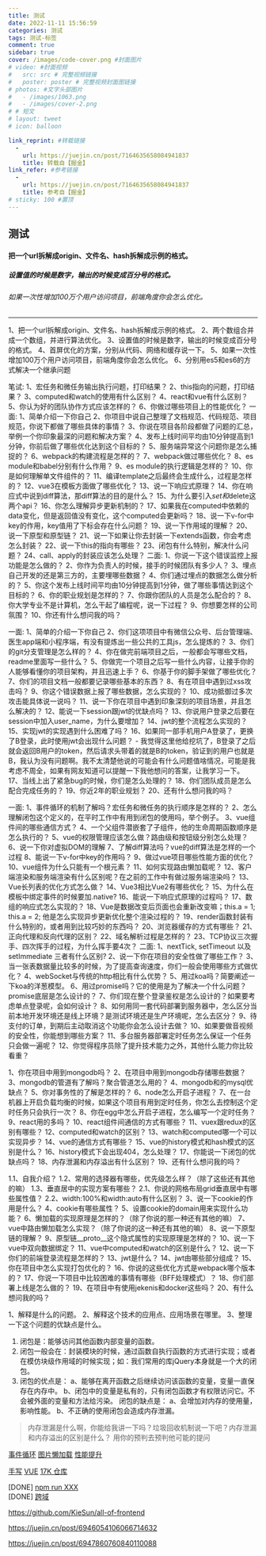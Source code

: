 ```yaml
---
title: 测试
date: 2022-11-11 15:56:59
categories: 测试
tags: 测试-标签
comment: true
sidebar: true
cover: /images/code-cover.png #封面图片
# video: #封面视频
#   src: src # 完整视频链接
#   poster: poster # 完整视频封面图链接
# photos: #文字头部图片
#   - /images/1063.png
#   - /images/cover-2.png
# # 短文
# layout: tweet
# icon: balloon

link_reprint: #转载链接
  -
    url: https://juejin.cn/post/7164635658084941837
    title: 转载自【掘金】
link_refer: #参考链接
  -
    url: https://juejin.cn/post/7164635658084941837
    title: 参考自【掘金】
# sticky: 100 #置顶
---
```


## 测试

#### 把一个url拆解成origin、文件名、hash拆解成示例的格式。
##### 设置值的时候是数字，输出的时候变成百分号的格式。
###### 如果一次性增加100万个用户访问项目，前端角度你会怎么优化。
---
<!--more-->

1、把一个url拆解成origin、文件名、hash拆解成示例的格式。
2、两个数组合并成一个数组，并进行算法优化。
3、设置值的时候是数字，输出的时候变成百分号的格式。
4、首屏优化的方案，分别从代码、网络和缓存说一下。
5、如果一次性增加100万个用户访问项目，前端角度你会怎么优化。
6、分别用es5和es6的方式解决一个继承问题

笔试:
  1、宏任务和微任务输出执行问题，打印结果？
  2、this指向的问题，打印结果？
  3、computed和watch的使用有什么区别？
  4、react和vue有什么区别？
  5、你认为好的团队协作方式应该怎样的？
  6、你做过哪些项目上的性能优化？
一面:
  1、简单介绍一下你自己
  2、你项目中说自己整理了文档规范、代码规范、项目规范，你说下都做了哪些具体的事情？
  3、你说在项目各阶段都做了问题的汇总，举例一个你印象最深的问题和解决方案？
  4、发布上线时间平均由10分钟提高到1分钟，你前后做了哪些优化达到这个目标的？
  5、服务端异常这个问题你是怎么捕捉的？
  6、webpack的构建流程是怎样的？
  7、webpack做过哪些优化？
  8、es module和babel分别有什么作用？
  9、es module的执行逻辑是怎样的？
  10、你是如何理解单文件组件的？
  11、编译template之后最终会生成什么，过程是怎样的？
  12、vue3在模板方面做了哪些优化？
  13、说一下响应式原理？
  14、你在响应式中说到diff算法，那diff算法的目的是什么？
  15、为什么要引入$set和$delete这两个api？
  16、你怎么理解异步更新机制的？
  17、如果我在computed中依赖的data变化，但是返回值没有变化，这个computed会更新吗？
  18、说一下v-for中key的作用，key值用了下标会存在什么问题？
  19、说一下作用域的理解？
  20、说一下原型和原型链？
  21、说一下如果让你去封装一下extends函数，你会考虑怎么封装？
  22、说一下this的指向有哪些？
  23、闭包有什么特别，解决什么问题？
  24、call、apply的封装应该怎么处理？
二面:
  1、你说一下这个错误监控上报功能是怎么做的？
  2、你作为负责人的时候，接手的时候团队有多少人？
  3、埋点自己开发的还是第三方的，主要埋哪些数据？
  4、你们通过埋点的数据怎么做分析的？
  5、你这个发布上线时间平均由10分钟提高到1分钟，做了哪些事情达到这个目标的？
  6、你的职业规划是怎样的？
  7、你跟你团队的人员是怎么配合的？
  8、你大学专业不是计算机，怎么干起了编程呢，说一下过程？
  9、你想要怎样的公司氛围？
  10、你还有什么想问我的吗？

一面:
  1、简单的介绍一下你自己
  2、你们这项项目中有微信公众号、后台管理端、医生app端和小程序端，有没有提炼出一些公共的工具js，怎么提炼的？
  3、你们的git分支管理是怎么样的？
  4、你在做完前端项目之后，一般都会写哪些文档，readme里面写一些什么？
  5、你做完一个项目之后写一些什么内容，让接手你的人能够看懂你的项目架构，并且迅速上手？
  6、你基于你的脚手架做了哪些优化？
  7、你们的项目文档一般都要记录哪些基本的东西？
  8、有在项目中遇到过xss攻击吗？
  9、你这个错误数据上报了哪些数据，怎么实现的？
  10、成功抵御过多次攻击能具体说一说吗？
  11、说一下你在项目中遇到印象深刻的项目场景，并且怎么解决的？
  12、能说一下session跟jwt的优缺点吗？
  13、你说用户登录之后要在session中加入user_name，为什么要增加？
  14、jwt的整个流程怎么实现的？
  15、实现jwt的实现遇到什么困难了吗？
  16、如果同一部手机用户A登录了，更换了B登录，此时使用jwt会出现什么问题？
    - 我觉得这里他给挖坑了，B登录了之后就会返回B用户的token，然后请求头带着的就是B的token，验证到的用户也就是B，我认为没有问题啊。我不太清楚他说的可能会有什么问题值啥情况，可能是我考虑不周全，如果有网友知道可以提醒一下我他想问的答案，让我学习一下。
  17、当线上出了紧急bug的时候，你们是怎么处理的？
  18、你们团队成员是怎么配合完成任务的？
  19、你近2年的职业规划？
  20、还有什么想问我的吗？

一面:
  1、事件循环的机制了解吗？宏任务和微任务的执行顺序是怎样的？
  2、怎么理解闭包这个定义的，在平时工作中有用到闭包的使用吗，举个例子。
  3、vue组件间的哪些通信方式？
  4、一个父组件潜嵌套了子组件，他的生命周期函数顺序是怎么执行的？
  5、vue的权限管理应该怎么做？路由级和按钮级分别怎么处理？
  6、说一下你对虚拟DOM的理解
  7、了解diff算法吗？vue的diff算法是怎样的一个过程
  8、能说一下v-for中key的作用吗？
  9、做过vue项目哪些性能方面的优化？
  10、vue组件为什么只能有一个根元素？
  11、如何实现路由懒加载呢？
  12、客户端渲染和服务端渲染有什么区别呢？在之前的工作中有做过服务端渲染吗？
  13、Vue长列表的优化方式怎么做？
  14、Vue3相比Vue2有哪些优化？
  15、为什么在模板中绑定事件的时候要加.native?
  16、能说一下响应式原理的过程吗？
  17、数组的响应式怎么实现的？
  18、Vue是数据改变后页面也会重新改变嘛；this.a = 1; this.a = 2; 他是怎么实现异步更新优化整个渲染过程的？
  19、render函数封装有什么特别的，或者用到比较巧妙的东西吗？
  20、浏览器缓存的方式有哪些？
  21、正向代理和反向代理的区别？
  22、域名解析过程是怎样的？
  23、TCP协议三次握手、四次挥手的过程，为什么挥手要4次？
二面:
  1、nextTick, setTimeout 以及 setImmediate 三者有什么区别?
  2、说一下你在项目的安全性做了哪些工作？
  3、当一张表数据量比较多的时候，为了提高查询速度，你们一般会使用哪些方式做优化？
  4、webSocket与传统的http相比有什么优势？
  5、用过koa吗？简要阐述一下koa的洋葱模型。
  6、用过promise吗？它的使用是为了解决一个什么问题？promise底层是怎么设计的？
  7、你们现在整个登录鉴权是怎么设计的？如果要考虑单点登录呢，会如何设计？
  8、如何用同一套代码部署到服务器中，怎么区分当前本地开发环境还是线上环境？是测试环境还是生产环境呢，怎么去区分？
  9、待支付的订单，到期后主动取消这个功能你会怎么设计去做？
  10、如果要做音视频的安全性，你能想到哪些方案？
  11、多台服务器部署定时任务怎么保证一个任务只会做一遍呢？
  12、你觉得程序员除了提升技术能力之外，其他什么能力你比较看重？


1、你在项目中用到mongodb吗？
2、在项目中用到mongodb存储哪些数据？
3、mongodb的管道有了解吗？聚合管道怎么用的？
4、mongodb和的mysql优缺点？
5、你对事务性的了解是怎样的？
6、node怎么开启子进程？
7、在一台机器上开启负载均衡的时候，如果这个项目有用到定时任务，你怎么去控制这个定时任务只会执行一次？
8、你在egg中怎么开启子进程，怎么编写一个定时任务？
9、react用的多吗？
10、react组件间通信的方式有哪些？
11、vuex跟redux的区别有哪些？
12、computed和watch的区别？
13、watch和computed哪一个可以实现异步？
14、vue的通信方式有哪些？
15、vue的history模式和hash模式的区别是什么？
16、history模式下会出现404，怎么处理？
17、你能说一下闭包的优缺点吗？
18、内存泄漏和内存溢出有什么区别？
19、还有什么想问我的吗？

1.1、自我介绍？
1.2、常用的选择器有哪些，优先级怎么样？（除了这些还有其他的嘛）
1.3、垂直居中的实现方案有哪些？
2.1、你说的网格布局grid垂直居中有哪些属性值？
2.2、width:100%和width:auto有什么区别？
3、说一下cookie的作用是什么？
4、cookie有哪些属性？
5、设置cookie的domain用来实现什么功能？
6、懒加载的实现原理是怎样的？（除了你说的那一种还有其他的嘛）
7、vue中路由懒加载怎么实现？（除了你说的这一种还有其他的嘛）
8、说一下原型链的理解？
9、原型链__proto__这个隐式属性的实现原理是怎样的？
10、说一下vue中双向数据绑定？
11、vue中computed和watch的区别是什么？
12、说一下你们的前端登录流程是怎样的？
13、jwt是什么？
14、jwt由哪些部分组成？
15、你在项目中怎么实现打包优化的？
16、你说的这些优化方式是webpack哪个版本的？
17、你说一下项目中比较困难的事情有哪些（BFF处理模式）？
18、你们部署上线是怎么做的？
19、在项目中有使用jekenis和docker这些吗？
20、有什么想问我的吗？


1、解释是什么的问题。
2、解释这个技术的应用点、应用场景在哪里。
3、整理一下这个问题的优缺点是什么。

1. 闭包是：能够访问其他函数内部变量的函数。
2. 闭包一般会在：封装模块的时候，通过函数自执行函数的方式进行实现；或者在模仿块级作用域的时候实现；如：我们常用的库jQuery本身就是一个大的闭包。
3. 闭包的优点是：
    a、能够在离开函数之后继续访问该函数的变量，变量一直保存在内存中。
    b、闭包中的变量是私有的，只有闭包函数才有权限访问它。不会被外面的变量和方法给污染。
闭包的缺点是：
    a、会增加对内存的使用量，影响性能。
    b、不正确的使用闭包会造成内存泄漏。

> 内存泄漏是什么啊，你能给我讲一下吗？垃圾回收机制说一下吧？内存泄漏和内存溢出的区别是什么？   用你的预判去预判他可能的提问


[事件循环](https://juejin.cn/post/7161252178852577288)
[图片懒加载](https://juejin.cn/post/7161653866050617380)
[性能提升](https://juejin.cn/post/7153527700286603300)


[手写](https://juejin.cn/post/7031322059414175774)
[VUE](https://juejin.cn/post/7043074656047202334)
[17K 仓库](https://juejin.cn/post/6947860760840110088)

[DONE] [npm run XXX](https://juejin.cn/post/7078924628525056007)  
[DONE] [跨域](https://juejin.cn/post/6844903767226351623)

https://github.com/KieSun/all-of-frontend

https://juejin.cn/post/6946054106066714632

https://juejin.cn/post/6947860760840110088